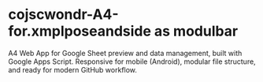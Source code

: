 # cojscwondr-A4-for.xmplposeandside as modulbar
A4 Web App for Google Sheet preview and data management, built with Google Apps Script. Responsive for mobile (Android), modular file structure, and ready for modern GitHub workflow.
